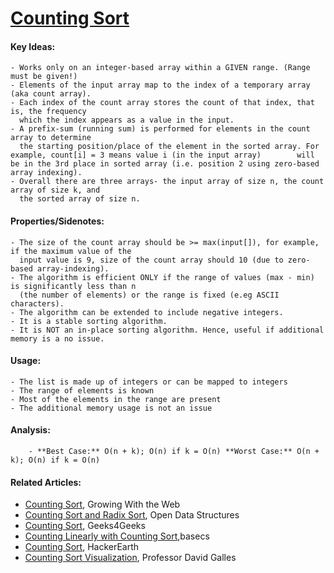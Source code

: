  # [Counting Sort](https://github.com/nanyahill/coding-interview-resources/blob/master/src/algorithms/sorting/countingsort/CountingSort.java)
  #### Key Ideas:
  	- Works only on an integer-based array within a GIVEN range. (Range must be given!)
	- Elements of the input array map to the index of a temporary array (aka count array).
	- Each index of the count array stores the count of that index, that is, the frequency
	  which the index appears as a value in the input.
	- A prefix-sum (running sum) is performed for elements in the count array to determine
	  the starting position/place of the element in the sorted array. For example, count[i] = 3 means value i (in the input array) 		  will be in the 3rd place in sorted array (i.e. position 2 using zero-based array indexing).
	- Overall there are three arrays- the input array of size n, the count array of size k, and
	  the sorted array of size n.

  #### Properties/Sidenotes:
  	- The size of the count array should be >= max(input[]), for example, if the maximum value of the 
	  input value is 9, size of the count array should 10 (due to zero-based array-indexing).
	- The algorithm is efficient ONLY if the range of values (max - min) is significantly less than n 
	  (the number of elements) or the range is fixed (e.eg ASCII characters).
	- The algorithm can be extended to include negative integers.
	- It is a stable sorting algorithm.
	- It is NOT an in-place sorting algorithm. Hence, useful if additional memory is a no issue.

  #### Usage:
  	- The list is made up of integers or can be mapped to integers
	- The range of elements is known
	- Most of the elements in the range are present
	- The additional memory usage is not an issue

  #### Analysis:
        - **Best Case:** O(n + k); O(n) if k = O(n) **Worst Case:** O(n + k); O(n) if k = O(n)

  #### Related Articles:
  - [Counting Sort](http://www.growingwiththeweb.com/2014/05/counting-sort.html), Growing With the Web
  - [Counting Sort and Radix Sort](http://opendatastructures.org/versions/edition-0.1e/ods-java/11_2_Counting_Sort_Radix_So.html), Open Data Structures
  - [Counting Sort](https://www.geeksforgeeks.org/counting-sort/), Geeks4Geeks
  - [Counting Linearly with Counting Sort](https://medium.com/basecs/counting-linearly-with-counting-sort-cd8516ae09b3),basecs
  - [Counting Sort](https://www.hackerearth.com/practice/algorithms/sorting/counting-sort/tutorial/), HackerEarth
  - [Counting Sort Visualization](https://www.cs.usfca.edu/~galles/visualization/CountingSort.html), Professor David Galles
